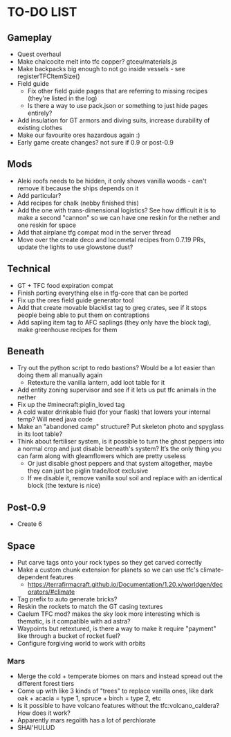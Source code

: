 # TO-DO LIST

## Gameplay
- Quest overhaul
- Make chalcocite melt into tfc copper? gtceu/materials.js
- Make backpacks big enough to not go inside vessels - see registerTFCItemSize()
- Field guide
	- Fix other field guide pages that are referring to missing recipes (they're listed in the log)
	- Is there a way to use pack.json or something to just hide pages entirely?
- Add insulation for GT armors and diving suits, increase durability of existing clothes
- Make our favourite ores hazardous again :)
- Early game create changes? not sure if 0.9 or post-0.9

## Mods
- Aleki roofs needs to be hidden, it only shows vanilla woods - can't remove it because the ships depends on it
- Add particular?
- Add recipes for chalk (nebby finished this)
- Add the one with trans-dimensional logistics? See how difficult it is to make a second "cannon" so we can have one reskin for the nether and one reskin for space
- Add that airplane tfg compat mod in the server thread
- Move over the create deco and locometal recipes from 0.7.19 PRs, update the lights to use glowstone dust?

## Technical
- GT + TFC food expiration compat
- Finish porting everything else in tfg-core that can be ported
- Fix up the ores field guide generator tool
- Add that create movable blacklist tag to greg crates, see if it stops people being able to put them on contraptions
- Add sapling item tag to AFC saplings (they only have the block tag), make greenhouse recipes for them

## Beneath
- Try out the python script to redo bastions? Would be a lot easier than doing them all manually again
	- Retexture the vanilla lantern, add loot table for it
- Add entity zoning supervisor and see if it lets us put tfc animals in the nether
- Fix up the #minecraft:piglin_loved tag 
- A cold water drinkable fluid (for your flask) that lowers your internal temp? Will need java code
- Make an "abandoned camp" structure? Put skeleton photo and spyglass in its loot table?
- Think about fertiliser system, is it possible to turn the ghost peppers into a normal crop and just disable beneath's system? It’s the only thing you can farm along with gleamflowers which are pretty useless
	- Or just disable ghost peppers and that system altogether, maybe they can just be piglin trade/loot exclusive
	- If we disable it, remove vanilla soul soil and replace with an identical block (the texture is nice)

## Post-0.9
- Create 6

## Space
- Put carve tags onto your rock types so they get carved correctly
- Make a custom chunk extension for planets so we can use tfc's climate-dependent features
	- https://terrafirmacraft.github.io/Documentation/1.20.x/worldgen/decorators/#climate
- Tag prefix to auto generate bricks?
- Reskin the rockets to match the GT casing textures
- Caelum TFC mod? makes the sky look more interesting which is thematic, is it compatible with ad astra?
- Waypoints but retextured, is there a way to make it require "payment" like through a bucket of rocket fuel?
- Configure forgiving world to work with orbits

### Mars
- Merge the cold + temperate biomes on mars and instead spread out the different forest tiers
- Come up with like 3 kinds of "trees" to replace vanilla ones, like dark oak + acacia = type 1, spruce + birch = type 2, etc
- Is it possible to have volcano features without the tfc:volcano_caldera? How does it work?
- Apparently mars regolith has a lot of perchlorate
- SHAI'HULUD
